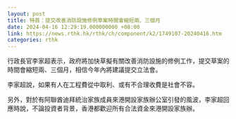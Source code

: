 ```yaml
---
layout: post
title: 特首：提交改善消防設施修例草案時間會縮短兩、三個月
date: 2024-04-16 12:29:19.000000000 +08:00
link: https://news.rthk.hk/rthk/ch/component/k2/1749107-20240416.htm
categories: rthk
---
```


行政長官李家超表示，政府將加快草擬有關改善消防設施的修例工作，提交草案的時間會縮短兩、三個月，相信今年內將建議提交立法會。

李家超說，如果有人在工程費從中取利、或有不合理收費是社會不容。

另外，對於有阿聯酋迪拜統治家族成員來港開設家族辦公室引發的風波，李家超回應時說，不論投資者背景，香港都歡迎所有合法資金來港開設家族辦。
